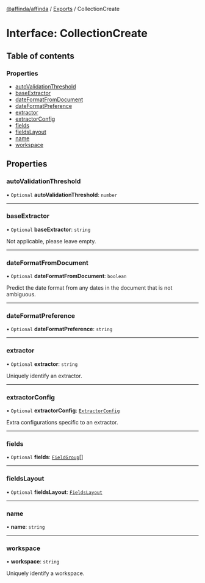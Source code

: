 [@affinda/affinda](../README.md) / [Exports](../modules.md) / CollectionCreate

# Interface: CollectionCreate

## Table of contents

### Properties

- [autoValidationThreshold](CollectionCreate.md#autovalidationthreshold)
- [baseExtractor](CollectionCreate.md#baseextractor)
- [dateFormatFromDocument](CollectionCreate.md#dateformatfromdocument)
- [dateFormatPreference](CollectionCreate.md#dateformatpreference)
- [extractor](CollectionCreate.md#extractor)
- [extractorConfig](CollectionCreate.md#extractorconfig)
- [fields](CollectionCreate.md#fields)
- [fieldsLayout](CollectionCreate.md#fieldslayout)
- [name](CollectionCreate.md#name)
- [workspace](CollectionCreate.md#workspace)

## Properties

### autoValidationThreshold

• `Optional` **autoValidationThreshold**: `number`

___

### baseExtractor

• `Optional` **baseExtractor**: `string`

Not applicable, please leave empty.

___

### dateFormatFromDocument

• `Optional` **dateFormatFromDocument**: `boolean`

Predict the date format from any dates in the document that is not ambiguous.

___

### dateFormatPreference

• `Optional` **dateFormatPreference**: `string`

___

### extractor

• `Optional` **extractor**: `string`

Uniquely identify an extractor.

___

### extractorConfig

• `Optional` **extractorConfig**: [`ExtractorConfig`](ExtractorConfig.md)

Extra configurations specific to an extractor.

___

### fields

• `Optional` **fields**: [`FieldGroup`](FieldGroup.md)[]

___

### fieldsLayout

• `Optional` **fieldsLayout**: [`FieldsLayout`](FieldsLayout.md)

___

### name

• **name**: `string`

___

### workspace

• **workspace**: `string`

Uniquely identify a workspace.

